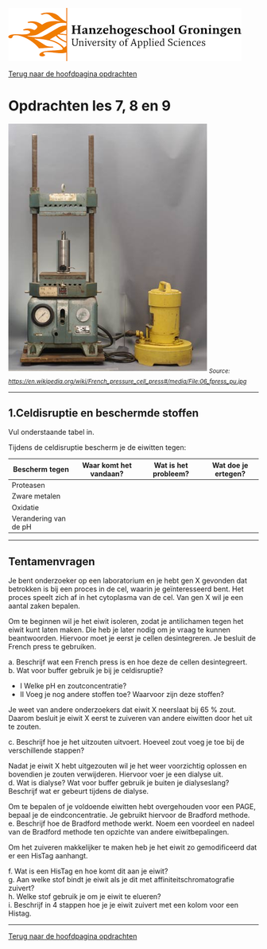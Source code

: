 ![Hanze](../../hanze/hanze.png)

[Terug naar de hoofdpagina opdrachten](../opdrachten.md)

# Opdrachten les 7, 8 en 9

![Pic](./impression/impression.jpg)
*<sub>Source: https://en.wikipedia.org/wiki/French_pressure_cell_press#/media/File:06_fpress_pu.jpg</sub>*

---


## 1.Celdisruptie en beschermde stoffen

Vul onderstaande tabel in.

Tijdens de celdisruptie bescherm je de eiwitten tegen:

|Bescherm tegen       |Waar komt het vandaan?|Wat is het probleem?|Wat doe je ertegen?|
|---------------------|----------------------|--------------------|-------------------|
|Proteasen            |                      |                    |                   |
|Zware metalen        |                      |                    |                   |
|Oxidatie	            |                      |                    |                   |
|Verandering van de pH|                      |                    |                   |


---

## Tentamenvragen

Je bent onderzoeker op een laboratorium en je hebt gen X gevonden dat betrokken is bij een proces in de cel, waarin je geïnteresseerd bent. Het proces speelt zich af in het cytoplasma van de cel. Van gen X wil je een aantal zaken bepalen.  

Om te beginnen wil je het eiwit isoleren, zodat je antilichamen tegen het eiwit kunt laten maken. Die heb je later nodig om je vraag te kunnen beantwoorden. Hiervoor moet je eerst je cellen desintegreren. Je besluit de French press te gebruiken.  

a. Beschrijf wat een French press is en hoe deze de cellen desintegreert.  
b. Wat voor buffer gebruik je bij je celdisruptie?  
- I	Welke pH en zoutconcentratie?  
- II	Voeg je nog andere stoffen toe? Waarvoor zijn deze stoffen?  

Je weet van andere onderzoekers dat eiwit X neerslaat bij 65 % zout. Daarom besluit je eiwit X eerst te zuiveren van andere eiwitten door het uit te zouten. 

c. Beschrijf hoe je het uitzouten uitvoert. Hoeveel zout voeg je toe bij de verschillende stappen?

Nadat je eiwit X hebt uitgezouten wil je het weer voorzichtig oplossen en bovendien je zouten verwijderen. Hiervoor voer je een dialyse uit.  
d. Wat is dialyse? Wat voor buffer gebruik je buiten je dialyseslang? Beschrijf wat er gebeurt tijdens de dialyse.  

Om te bepalen of je voldoende eiwitten hebt overgehouden voor een PAGE, bepaal je de eindconcentratie. Je gebruikt hiervoor de Bradford methode.  
e. Beschrijf hoe de Bradford methode werkt. Noem een voordeel en nadeel van de Bradford methode ten opzichte van andere eiwitbepalingen.  

Om het zuiveren makkelijker te maken heb je het eiwit zo gemodificeerd dat er een HisTag aanhangt.  

f. Wat is een HisTag en hoe komt dit aan je eiwit?  
g. Aan welke stof bindt je eiwit als je dit met affiniteitschromatografie zuivert?  
h. Welke stof gebruik je om je eiwit te elueren?  
i. Beschrijf in 4 stappen hoe je je eiwit zuivert met een kolom voor een Histag.  

---

[Terug naar de hoofdpagina opdrachten](../opdrachten.md)


<script type="text/x-mathjax-config">
  MathJax.Hub.Config({
    tex2jax: {
      inlineMath: [ ['$','$'], ["\\(","\\)"] ],
      processEscapes: true
    }
  });
</script>
    
<script type="text/javascript"
        src="https://cdn.mathjax.org/mathjax/latest/MathJax.js?config=TeX-AMS-MML_HTMLorMML">
</script>